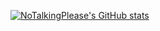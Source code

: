 [![NoTalkingPlease's GitHub stats](https://github-readme-stats.vercel.app/api?username=NoTalkingPlease&theme=transparent)](https://github.com/anuraghazra/github-readme-stats)
